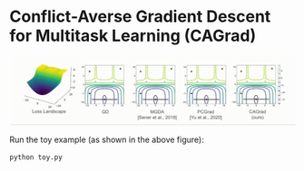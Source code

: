# Conflict-Averse Gradient Descent for Multitask Learning (CAGrad)

![Alt Text](https://github.com/Cranial-XIX/CAGrad/blob/main/misc/cagrad.gif)

Run the toy example (as shown in the above figure):
```
python toy.py
```
